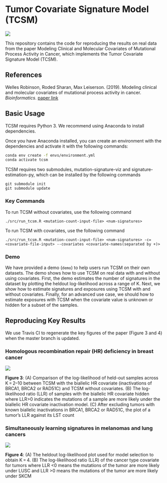 # Tumor Covariate Signature Model (TCSM)
<img src='https://travis-ci.org/lrgr/tcsm.svg?branch=master'>

This repository contains the code for reproducing the results on real data from the paper Modeling Clinical and Molecular Covariates of Mutational Process Activity in Cancer, which implements the Tumor Covariate Signature Model (TCSM).

## References

Welles Robinson, Roded Sharan, Max Leiserson. (2019). Modeling clinical and molecular covariates of mutational process activity in cancer. _Bioinformatics_. [paper link](https://doi.org/10.1093/bioinformatics/btz340)

## Basic Usage

TCSM requires Python 3. We recommend using Anaconda to install dependencies.

Once you have Anaconda installed, you can create an environment with the dependencies and activate it with the following commands:
```bash
conda env create -f envs/environment.yml
conda activate tcsm
```

TCSM requires two submodules, mutation-signature-viz and signature-estimation-py, which can be installed by the following commands
```
git submodule init
git submodule update
```

### Key Commands

To run TCSM without covariates, use the following command
```
./src/run_tcsm.R <mutation-count-input-file> <num-signatures>
```

To run TCSM with covariates, use the following command
```
./src/run_tcsm.R <mutation-count-input-file> <num-signatures> -c=<covariate-file-input> --covariates <covariate-names(separated by +)>
```
### Demo

We have provided a demo (`demo`) to help users run TCSM on their own datasets. The demo shows how to use TCSM on real data with and without using covariates. First, the demo estimates the number of signatures in the dataset by plotting the heldout log-likelihood across a range of K. Next, we show how to estimate signatures and exposures using TCSM with and without covariates. Finally, for an advanced use case, we should how to estimate exposures with TCSM when the covariate value is unknown or hidden for a subset of the samples.

## Reproducing Key Results

We use Travis CI to regenerate the key figures of the paper (Figure 3 and 4) when the master branch is updated.

### Homologous recombination repair (HR) deficiency in breast cancer

<img src='http://lrgr.io/tcsm/figure3.png'>

**Figure 3**: (A) Comparison of the log-likelihood of held-out samples across K = 2–10 between TCSM with the biallelic HR covariate (inactivations of BRCA1, BRCA2 or RAD51C) and TCSM without covariates. (B) The log-likelihood ratio (LLR) of samples with the biallelic HR covariate hidden where LLR>0 indicates the mutations of a sample are more likely under the biallelic HR covariate inactivation model. (C) After excluding tumors with known biallelic inactivations in BRCA1, BRCA2 or RAD51C, the plot of a tumor’s LLR against its LST count


### Simultaneously learning signatures in melanomas and lung cancers

<img src='http://lrgr.io/tcsm/figure4.png'>

**Figure 4**: (A) The heldout log-likelihood plot used for model selection to obtain K = 4. (B) The log-likelihood ratio (LLR) of the cancer type covariate for tumors where LLR <0 means the mutations of the tumor are more likely under LUSC and LLR >0 means the mutations of the tumor are more likely under SKCM
